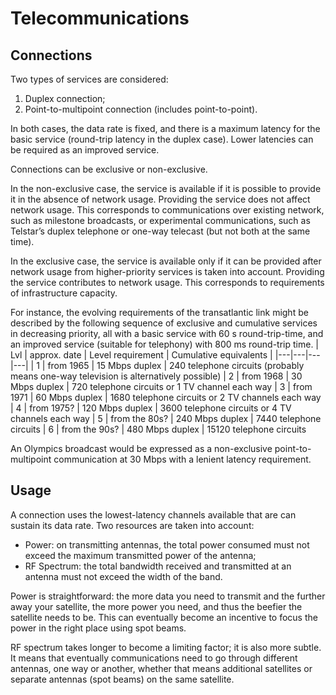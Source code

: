 # Telecommunications

## Connections

Two types of services are considered:
1. Duplex connection;
2. Point-to-multipoint connection (includes point-to-point).

In both cases, the data rate is fixed, and there is a maximum latency for the basic service (round-trip latency in the duplex case).
Lower latencies can be required as an improved service.

Connections can be exclusive or non-exclusive.

In the non-exclusive case, the service is available if it is possible to provide it in the absence of network usage.
Providing the service does not affect network usage.
This corresponds to communications over existing network, such as milestone broadcasts,
or experimental communications, such as Telstar’s duplex telephone or one-way telecast (but not both at the same time).

In the exclusive case, the service is available only if it can be provided after network usage from higher-priority services is taken into account.
Providing the service contributes to network usage.
This corresponds to requirements of infrastructure capacity.

For instance, the evolving requirements of the transatlantic link might be
described by the following sequence of exclusive and cumulative services in decreasing priority, all with a basic service with 60 s round-trip-time, and an improved service (suitable for telephony) with 800 ms round-trip time.
| Lvl | approx. date | Level requirement | Cumulative equivalents |
|---|---|---|---|
| 1 | from 1965 | 15 Mbps duplex | 240 telephone circuits (probably means one-way television is alternatively possible)
| 2 | from 1968 | 30 Mbps duplex | 720 telephone circuits or 1 TV channel each way
| 3 | from 1971 | 60 Mbps duplex | 1680 telephone circuits or 2 TV channels each way
| 4 | from 1975? | 120 Mbps duplex | 3600 telephone circuits or 4 TV channels each way
| 5 | from the 80s? | 240 Mbps duplex | 7440 telephone circuits
| 6 | from the 90s? | 480 Mbps duplex | 15120 telephone circuits

An Olympics broadcast would be expressed as a non-exclusive point-to-multipoint communication at 30 Mbps with a lenient latency requirement.

## Usage

A connection uses the lowest-latency channels available that are can sustain its data rate.
Two resources are taken into account:
- Power: on transmitting antennas, the total power consumed must not exceed the maximum transmitted power of the antenna;
- RF Spectrum: the total bandwidth received and transmitted at an antenna must not exceed the width of the band.

Power is straightforward: the more data you need to transmit and the further away your satellite,
the more power you need, and thus the beefier the satellite needs to be.
This can eventually become an incentive to focus the power in the right place using spot beams.

RF spectrum takes longer to become a limiting factor; it is also more subtle. It means that eventually communications need to go through different antennas, one way or another, whether that means additional satellites or separate antennas (spot beams) on the same satellite.